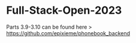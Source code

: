 # Full-Stack-Open-2023


Parts 3.9-3.10 can be found here > https://github.com/epixieme/phonebook_backend
